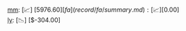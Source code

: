 [mm](record/mm/summary.md): [📈] [$5976.60]  
[fa](record/fa/summary.md): [📈] [$0.00]  
[ly](record/ly/summary.md): [📉] [$-304.00]  
